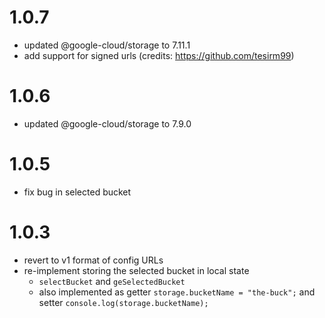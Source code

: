 # 1.0.7

- updated @google-cloud/storage to 7.11.1
- add support for signed urls (credits: https://github.com/tesirm99)

# 1.0.6

- updated @google-cloud/storage to 7.9.0

# 1.0.5

- fix bug in selected bucket

# 1.0.3

- revert to v1 format of config URLs
- re-implement storing the selected bucket in local state
  - `selectBucket` and `geSelectedBucket`
  - also implemented as getter
    `storage.bucketName = "the-buck";` and setter `console.log(storage.bucketName);`
